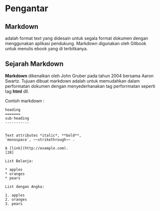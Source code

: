 Pengantar
=========

Markdown
--------
adalah format text yang didesain untuk segala format dokumen dengan menggunakan aplikasi pendukung. Markdown digunakan oleh Gitbook untuk menulis ebook yang di terbitkanya. 

Sejarah Markdown
----------------

**Markdown** dikenalkan oleh John Gruber pada tahun 2004 bersama Aaron Swartz. Tujuan dibuat markdown adalah untuk memudahkan dalam performatan dokumen dengan menyederhanakan tag perforrmatan seperti tag **html** dll.


Contoh markdown :

  ```
heading
=======
sub-heading
-----------
 

Text attributes *italic*, **bold**, 
`monospace`, ~~strikethrough~~ .

A [link](http://example.com).
[28]

List Belanja:

  * apples
  * oranges
  * pears

List dengan Angka:

  1. apples
  2. oranges
  3. pears

  ```
 
  
  
  




